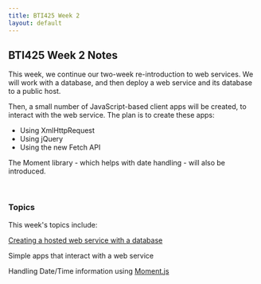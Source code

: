 ```yaml
---
title: BTI425 Week 2
layout: default
---
```


## BTI425 Week 2 Notes

This week, we continue our two-week re-introduction to web services. We will work with a database, and then deploy a web service and its database to a public host. 

Then, a small number of JavaScript-based client apps will be created, to interact with the web service. The plan is to create these apps:
* Using XmlHttpRequest 
* Using jQuery
* Using the new Fetch API

The Moment library - which helps with date handling - will also be introduced. 

<br>

### Topics

This week's topics include: 

[Creating a hosted web service with a database](/notes/web-api-v1)

Simple apps that interact with a web service 

Handling Date/Time information using [Moment.js](moment)

<br>
